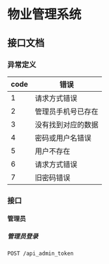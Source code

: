 # 物业管理系统
## 接口文档
### 异常定义
| code  | 错误             |
| ----- | ---------------- |
| 1 | 请求方式错误         |
| 2 | 管理员手机号已存在 |
| 3 | 没有找到对应的数据     |
| 4 | 密码或用户名错误     |
| 5 | 用户不存在     |
| 6 | 请求方式错误     |
| 7 | 旧密码错误     |
### 接口
#### 管理员
##### 管理员登录
```http
POST /api_admin_token
```